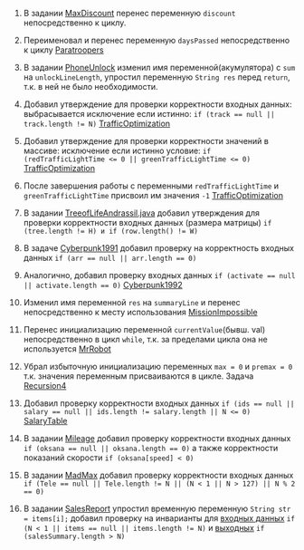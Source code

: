 1. В задании [MaxDiscount](https://github.com/deionnle/Survivor/blob/main/MaxDiscount.java#L7) перенес переменную `discount` непосредственно к циклу.

2. Переименовал и перенес переменную `daysPassed` непосредственно к циклу [Paratroopers](https://github.com/deionnle/Survivor/blob/main/Paratroopers.java#L11)

3. В задании [PhoneUnlock](https://github.com/deionnle/Survivor/blob/main/PhoneUnlock.java#L4) изменил имя переменной(акумулятора) с `sum` на `unlockLineLength`, упростил переменную `String
res` перед `return`, т.к. в ней не было необходимости.

4. Добавил утверждение для проверки корректности входных данных: выбрасывается исключение если истинно: ``if (track == null || track.length != N)``
[TrafficOptimization](https://github.com/deionnle/Survivor/blob/main/TrafficOptimization.java#L4)

5. Добавил утверждение для проверки корректности значений в массиве: исключение если истинно условие: `if (redTrafficLightTime <= 0 || greenTrafficLightTime <= 0)`
   [TrafficOptimization](https://github.com/deionnle/Survivor/blob/main/TrafficOptimization.java#L22)

6. После завершения работы с переменными `redTrafficLightTime` и `greenTrafficLightTime` присвоил им значения `-1`
   [TrafficOptimization](https://github.com/deionnle/Survivor/blob/main/TrafficOptimization.java#L43)

7. В задании [TreeofLifeAndrassil.java](https://github.com/deionnle/Survivor/blob/main/TreeofLifeAndrassil.java#L10)
добавил утверждения для проверки корректности входных данных (размера матрицы)
   `if (tree.length != H) и if (row.length() != W)`

8. В задаче [Cyberpunk1991](https://github.com/deionnle/Survivor/blob/main/Cyberpunk1991.java#L3) 
добавил проверку на корректность входных данных  `if (arr == null || arr.length == 0)`

9. Аналогично, добавил проверку входных данных `if (activate == null || activate.length == 0)`
[Cyberpunk1992](https://github.com/deionnle/Survivor/blob/main/Cyberpunk1992.java#L5)

10. Изменил имя переменной `res` на `summaryLine` и перенес непосредственно к месту использования [MissionImpossible](https://github.com/deionnle/Survivor/blob/main/MissionImpossible.java#L22)

11. Перенес инициализацию переменной `currentValue`(бывш. val) непосредственно в цикл `while`, т.к. за пределами цикла
она не используется [MrRobot](https://github.com/deionnle/Survivor/blob/main/MissionImpossible.java#L22)

12. Убрал избыточную инициализацию переменных `max = 0` и `premax = 0` т.к. значения переменным присваиваются в цикле. Задача [Recursion4](https://github.com/deionnle/Survivor/blob/main/Recursion4.java#L6)

13. Добавил проверку корректности входных данных  `if (ids == null || salary == null || ids.length != salary.length || N <= 0)` [SalaryTable](https://github.com/deionnle/Survivor/blob/main/SalaryTable.java#L6)

14. В задании [Mileage](https://github.com/deionnle/Survivor/blob/main/Mileage.java#L3) добавил проверку корректности входных данных
    `if (oksana == null || oksana.length == 0)` а также корректности показаний скорости `if (oksana[speed] < 0)`

15. В задании [MadMax](https://github.com/deionnle/Survivor/blob/main/MadMax.java#L5) добавил проверку корректности входных данных
    `if (Tele == null || Tele.length != N || (N < 1 || N > 127) || N % 2 == 0)`

16. В задании [SalesReport](https://github.com/deionnle/Survivor/blob/main/SalesReport.java)
    упростил временную переменную ```String str = items[i];``` добавил проверку на
    инварианты для [входных данных](https://github.com/deionnle/Survivor/blob/main/SalesReport.java#L5) `if (N < 1 || items == null || items.length != N)` и [выходных](https://github.com/deionnle/Survivor/blob/main/SalesReport.java#L45) `if (salesSummary.length > N)`